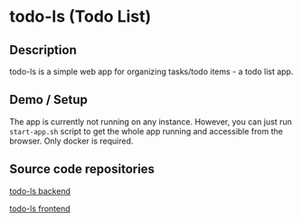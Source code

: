 # todo-ls (Todo List)

## Description
todo-ls is a simple web app for organizing tasks/todo items - a todo list app.

## Demo / Setup
The app is currently not running on any instance. However, you can just run `start-app.sh` script to get the whole app running and accessible from the browser. Only docker is required.

## Source code repositories
[todo-ls backend](https://github.com/H36615/todo-ls-backend)

[todo-ls frontend](https://github.com/H36615/todo-ls-frontend)
